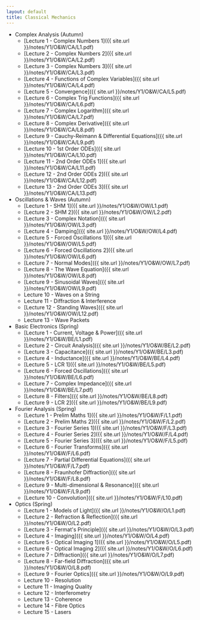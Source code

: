 ```yaml
---
layout: default
title: Classical Mechanics
---
```


- Complex Analysis (Autumn)
  - [Lecture 1 - Complex Numbers 1]({{ site.url }}/notes/Y1/O&W/CA/L1.pdf)
  - [Lecture 2 - Complex Numbers 2]({{ site.url }}/notes/Y1/O&W/CA/L2.pdf)
  - [Lecture 3 - Complex Numbers 3]({{ site.url }}/notes/Y1/O&W/CA/L3.pdf)
  - [Lecture 4 - Functions of Complex Variables]({{ site.url }}/notes/Y1/O&W/CA/L4.pdf)
  - [Lecture 5 - Convergence]({{ site.url }}/notes/Y1/O&W/CA/L5.pdf)
  - [Lecture 6 - Complex Trig Functions]({{ site.url }}/notes/Y1/O&W/CA/L6.pdf)
  - [Lecture 7 - Complex Logarithm]({{ site.url }}/notes/Y1/O&W/CA/L7.pdf)
  - [Lecture 8 - Complex Derivative]({{ site.url }}/notes/Y1/O&W/CA/L8.pdf)
  - [Lecture 9 - Cauchy-Reimann & Differential Equations]({{ site.url }}/notes/Y1/O&W/CA/L9.pdf)
  - [Lecture 10 - 1st Order ODEs]({{ site.url }}/notes/Y1/O&W/CA/L10.pdf)
  - [Lecture 11 - 2nd Order ODEs 1]({{ site.url }}/notes/Y1/O&W/CA/L11.pdf)
  - [Lecture 12 - 2nd Order ODEs 2]({{ site.url }}/notes/Y1/O&W/CA/L12.pdf)
  - [Lecture 13 - 2nd Order ODEs 3]({{ site.url }}/notes/Y1/O&W/CA/L13.pdf)
- Oscillations & Waves (Autumn)
  - [Lecture 1 - SHM 1]({{ site.url }}/notes/Y1/O&W/OW/L1.pdf)
  - [Lecture 2 - SHM 2]({{ site.url }}/notes/Y1/O&W/OW/L2.pdf)
  - [Lecture 3 - Complex Notation]({{ site.url }}/notes/Y1/O&W/OW/L3.pdf)
  - [Lecture 4 - Damping]({{ site.url }}/notes/Y1/O&W/OW/L4.pdf)
  - [Lecture 5 - Forced Oscillations 1]({{ site.url }}/notes/Y1/O&W/OW/L5.pdf)
  - [Lecture 6 - Forced Oscillations 2]({{ site.url }}/notes/Y1/O&W/OW/L6.pdf)
  - [Lecture 7 - Normal Modes]({{ site.url }}/notes/Y1/O&W/OW/L7.pdf)
  - [Lecture 8 - The Wave Equation]({{ site.url }}/notes/Y1/O&W/OW/L8.pdf)
  - [Lecture 9 - Sinusoidal Waves]({{ site.url }}/notes/Y1/O&W/OW/L9.pdf)
  - Lecture 10 - Waves on a String
  - Lecture 11 - Diffraction & Interference
  - [Lecture 12 - Standing Waves]({{ site.url }}/notes/Y1/O&W/OW/L12.pdf)
  - Lecture 13 - Wave Packets
- Basic Electronics (Spring)
  - [Lecture 1 - Current, Voltage & Power]({{ site.url }}/notes/Y1/O&W/BE/L1.pdf)
  - [Lecture 2 - Circuit Analysis]({{ site.url }}/notes/Y1/O&W/BE/L2.pdf)
  - [Lecture 3 - Capacitance]({{ site.url }}/notes/Y1/O&W/BE/L3.pdf)
  - [Lecture 4 - Inductance]({{ site.url }}/notes/Y1/O&W/BE/L4.pdf)
  - [Lecture 5 - LCR 1]({{ site.url }}/notes/Y1/O&W/BE/L5.pdf)
  - [Lecture 6 - Forced Oscillations]({{ site.url }}/notes/Y1/O&W/BE/L6.pdf)
  - [Lecture 7 - Complex Impedance]({{ site.url }}/notes/Y1/O&W/BE/L7.pdf)
  - [Lecture 8 - Filters]({{ site.url }}/notes/Y1/O&W/BE/L8.pdf)
  - [Lecture 9 - LCR 2]({{ site.url }}/notes/Y1/O&W/BE/L9.pdf)
- Fourier Analysis (Spring)
  - [Lecture 1 - Prelim Maths 1]({{ site.url }}/notes/Y1/O&W/F/L1.pdf)
  - [Lecture 2 - Prelim Maths 2]({{ site.url }}/notes/Y1/O&W/F/L2.pdf)
  - [Lecture 3 - Fourier Series 1]({{ site.url }}/notes/Y1/O&W/F/L3.pdf)
  - [Lecture 4 - Fourier Series 2]({{ site.url }}/notes/Y1/O&W/F/L4.pdf)
  - [Lecture 5 - Fourier Series 3]({{ site.url }}/notes/Y1/O&W/F/L5.pdf)
  - [Lecture 6 - Fourier Transforms]({{ site.url }}/notes/Y1/O&W/F/L6.pdf)
  - [Lecture 7 - Partial Differential Equations]({{ site.url }}/notes/Y1/O&W/F/L7.pdf)
  - [Lecture 8 - Fraunhofer Diffraction]({{ site.url }}/notes/Y1/O&W/F/L8.pdf)
  - [Lecture 9 - Multi-dimensional & Resonance]({{ site.url }}/notes/Y1/O&W/F/L9.pdf)
  - [Lecture 10 - Convolution]({{ site.url }}/notes/Y1/O&W/F/L10.pdf)
- Optics (Spring)
  - [Lecture 1 - Models of Light]({{ site.url }}/notes/Y1/O&W/O/L1.pdf)
  - [Lecture 2 - Refraction & Reflection]({{ site.url }}/notes/Y1/O&W/O/L2.pdf)
  - [Lecture 3 - Fermat's Principle]({{ site.url }}/notes/Y1/O&W/O/L3.pdf)
  - [Lecture 4 - Imaging]({{ site.url }}/notes/Y1/O&W/O/L4.pdf)
  - [Lecture 5 - Optical Imaging 1]({{ site.url }}/notes/Y1/O&W/O/L5.pdf)
  - [Lecture 6 - Optical Imaging 2]({{ site.url }}/notes/Y1/O&W/O/L6.pdf)
  - [Lecture 7 - Diffraction]({{ site.url }}/notes/Y1/O&W/O/L7.pdf)
  - [Lecture 8 - Far-field Diffraction]({{ site.url }}/notes/Y1/O&W/O/L8.pdf)
  - [Lecture 9 - Fourier Optics]({{ site.url }}/notes/Y1/O&W/O/L9.pdf)
  - Lecture 10 - Resolution
  - Lecture 11 - Imaging Quality
  - Lecture 12 - Interferometry
  - Lecture 13 - Coherence
  - Lecture 14 - Fibre Optics
  - Lecture 15 - Lasers
